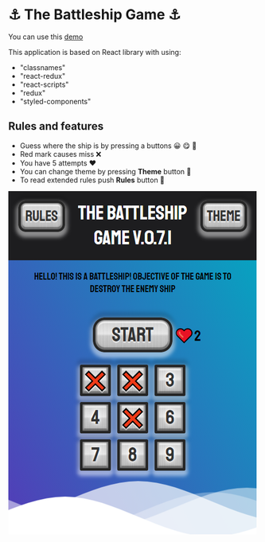 # ⚓ The Battleship Game ⚓

You can use this [demo](https://foxcaulfield.github.io/the-battleship-game/)

This application is based on React library with using:

- "classnames"
- "react-redux"
- "react-scripts"
- "redux"
- "styled-components"

## Rules and features

- Guess where the ship is by pressing a buttons 😀 😋 🤔
- Red mark causes miss ❌
- You have 5 attempts ❤️
- You can change theme by pressing **Theme** button 🎨
- To read extended rules push **Rules** button 📖

![](./screenshots/screenshot1.png)
